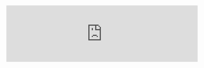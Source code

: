 


<embed src="https://drive.google.com/viewerng/
viewer?embedded=true&amp;url=http://bilat.xyz/pdf/cv.pdf" width="100%" />